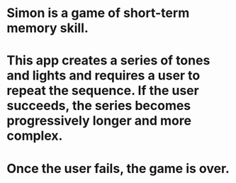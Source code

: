 # Simon is a game of short-term memory skill. 
# This app creates a series of tones and lights and requires a user to repeat the sequence. If the user succeeds, the series becomes progressively longer and more complex. 
# Once the user fails, the game is over. 
